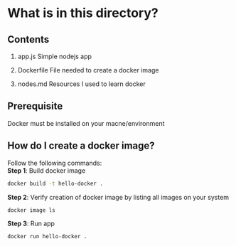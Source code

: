 # What is in this directory?

## Contents
1. app.js
Simple nodejs app

2. Dockerfile
File needed to create a docker image

3. nodes.md
Resources I used to learn docker

## Prerequisite
Docker must be installed on your macne/environment

## How do I create a docker image?
Follow the following commands:<br>
**Step 1**: Build docker image
```sh
docker build -t hello-docker .
```
**Step 2**: Verify creation of docker image by listing all images on your system
```sh
docker image ls
```
**Step 3**: Run app
```sh
docker run hello-docker .
```
